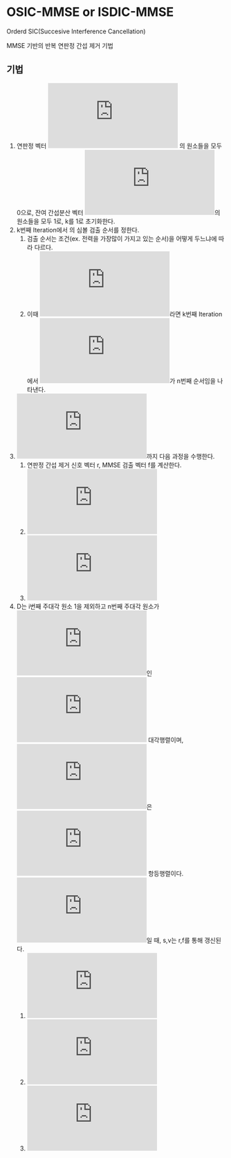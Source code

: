 # OSIC-MMSE or ISDIC-MMSE
Orderd SIC(Succesive Interference Cancellation)

MMSE 기반의 반복 연판정 간섭 제거 기법

## 기법
1) 연판정 벡터 ![eq](https://latex.codecogs.com/gif.latex?%5Cinline%20s%20%3D%20%5Bs_1%2C%20...%20%2C%20%7Bs%7D_%7BN_T%7D%5D%5ET) 의 원소들을 모두 0으로, 잔여 간섭분산 벡터 ![eq](https://latex.codecogs.com/gif.latex?%5Cinline%20v%20%3D%20%5Bv_1%2C%20...%20%2C%20%7Bv%7D_%7BN_T%7D%5D%5ET)의 원소들을 모두 1로, k를 1로 초기화한다.
2) k번째 Iteration에서 의 심볼 검출 순서를 정한다.
   1) 검출 순서는 조건(ex. 전력을 가장많이 가지고 있는 순서)을 어떻게 두느냐에 따라 다르다.
   2) 이때 ![eq](https://latex.codecogs.com/gif.latex?%5Cinline%20O_k%28n%29%20%3D%20i)라면 k번째 Iteration에서 ![eq](https://latex.codecogs.com/gif.latex?%5Cinline%20S_i)가 n번째 순서임을 나타낸다.
3) ![eq](https://latex.codecogs.com/gif.latex?%5Cinline%20n%20%3D%201%2C...%2CN_T)까지 다음 과정을 수행한다.
   1) 연판정 간섭 제거 신호 벡터 r, MMSE 검출 벡터 f를 계산한다.
   2) ![eq](https://latex.codecogs.com/gif.latex?%5Cinline%20r_%7Bk%2Ci%7D%20%3D%20r%20-%20%5Csum_%7Bj%3D1%2C%20j%20%5Cneq%20i%7D%5E%7BN_T%7D%20h_j%20s_j)
   3) ![eq](https://latex.codecogs.com/gif.latex?%5Cinline%20f_%7Bk%2Ci%7D%20%3D%20%7Bh_i%7D%5EH%20%28HD_%7Bk%2Ci%7D%20H%5EH%20&plus;%20%5Csigma%5E2%20I_%7BN_R%7D%29%5E-1)
4) D는 i번째 주대각 원소 1을 제외하고 n번째 주대각 원소가 ![eq](https://latex.codecogs.com/gif.latex?%5Cinline%20v_n)인 ![eq](https://latex.codecogs.com/gif.latex?%5Cinline%20N_T%20%5Ctimes%20N_T) 대각행렬이며, ![eq](https://latex.codecogs.com/gif.latex?%5Cinline%20I_%7BN_R%7D)은 ![eq](https://latex.codecogs.com/gif.latex?%5Cinline%20N_T%20%5Ctimes%20N_T) 항등행렬이다. ![eq](https://latex.codecogs.com/gif.latex?%5Cinline%20b_%7Bk%2Ci%7D%20%3D%20f_%7Bk%2Ci%7D%20h_i)일 때, s,v는 r,f를 통해 갱신된다.
   1) ![eq](https://latex.codecogs.com/gif.latex?%5Cinline%20p_%7Bk%2Ci%2Cq%7D%20%3D%20exp%28-%7Cf_%7Bk%2Ci%7Dr_%7Bk%2Ci%7D%20-%20a_q%20b_%7Bk%2Ci%7D%7C%5E2%20/%20%5Bb_%7Bk%2Ci%7D%281%20-%20b_%7Bk%2Ci%7D%29%5D%29)
   2) ![eq](https://latex.codecogs.com/gif.latex?%5Cinline%20s_i%20%3D%20%28%5Csum_%7Bq%3D1%7D%5E%7BQ%7Da_q%20p_%7Bk%2Ci%2Cq%7D%29%20/%20%28%5Csum_%7Bq%3D1%7D%5E%7BQ%7Dp_%7Bk%2Ci%2Cq%7D%29)
   3) ![eq](https://latex.codecogs.com/gif.latex?%5Cinline%20v_i%20%3D%20%28%5Csum_%7Bq%3D1%7D%5E%7BQ%7D%7Ca_q%20-%20s_i%7C%5E2%20p_%7Bk%2Ci%2Cq%7D%29%20/%20%28%5Csum_%7Bq%3D1%7D%5E%7BQ%7Dp_%7Bk%2Ci%2Cq%7D%29)